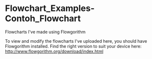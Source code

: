 # Flowchart_Examples-Contoh_Flowchart
Flowcharts I've made using Flowgorithm

To view and modify the flowcharts I've uploaded here, you should have Flowgorithm installed.
Find the right version to suit your device here: http://www.flowgorithm.org/download/index.html
